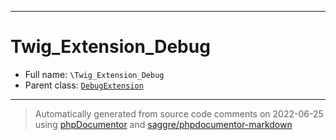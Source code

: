 ***

# Twig_Extension_Debug





* Full name: `\Twig_Extension_Debug`
* Parent class: [`DebugExtension`](./Twig/Extension/DebugExtension.md)






***
> Automatically generated from source code comments on 2022-06-25 using [phpDocumentor](http://www.phpdoc.org/) and [saggre/phpdocumentor-markdown](https://github.com/Saggre/phpDocumentor-markdown)
